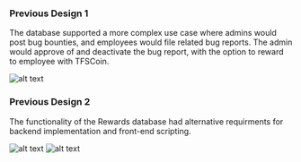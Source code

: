 ### Previous Design 1
The database supported a more complex use case where admins would post bug bounties, and employees would file related bug reports. 
The admin would approve of and deactivate the bug report, with the option to reward to employee with TFSCoin.

![alt text](https://github.com/bquigley1/TFS/blob/database_update/database/Previous%20Design%20Iterations/ERD%20Data%20Model.png)

### Previous Design 2
The functionality of the Rewards database had alternative requirments for backend implementation and front-end scripting. 

![alt text](https://github.com/bquigley1/TFS/blob/DB-update/database/Previous%20Design%20Iterations/Data%20Model%20ER%20Diagram.PNG)
![alt text](https://github.com/bquigley1/TFS/blob/DB-update/database/Previous%20Design%20Iterations/Rewards%20Database%20Example%20Tables.PNG)
